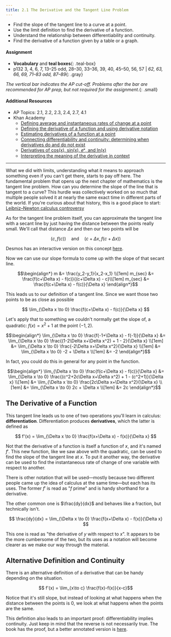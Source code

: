 ```yaml
---
title: 2.1 The Derivative and the Tangent Line Problem
---
```


- Find the slope of the tangent line to a curve at a point.
- Use the limit definition to find the derivative of a function.
- Understand the relationship between differentiability and continuity.
- Find the derivative of a function given by a table or a graph.

#### Assignment

- **Vocabulary** and **teal boxes**{: .teal-box}
- p132 3, 4, 6, 7, 13–25 odd, 28–30, 33–36, 39, 40, 45–50, 56, 57 \| *62, 63, 66, 69, 71–83 odd, 87–89*{: .gray}

*The vertical bar indicates the AP cut-off. Problems after the bar are recommended for AP prep, but not required for the assignment.*{: .small}

#### Additional Resources

- AP Topics: 2.1, 2.2, 2.3, 2.4, 2.7, 4.1
- Khan Academy
  - [Defining average and instantaneous rates of change at a point](https://www.khanacademy.org/math/ap-calculus-ab/ab-differentiation-1-new/ab-2-1/v/newton-leibniz-and-usain-bolt)
  - [Defining the derivative of a function and using derivative notation](https://www.khanacademy.org/math/ap-calculus-ab/ab-differentiation-1-new/ab-2-2/v/calculus-derivatives-1-new-hd-version)
  - [Estimating derivatives of a function at a point](https://www.khanacademy.org/math/ap-calculus-ab/ab-differentiation-1-new/ab-2-3/v/estimating-derivative-at-a-point)
  - [Connecting differentiability and continuity: determining when derivatives do and do not exist](https://www.khanacademy.org/math/ap-calculus-ab/ab-differentiation-1-new/ab-2-4/v/differentiability)
  - [Derivatives of cos(x), sin(x), 𝑒ˣ, and ln(x)](https://www.khanacademy.org/math/ap-calculus-ab/ab-differentiation-1-new/ab-2-7/v/derivatives-of-sinx-and-cosx)
  - [Interpreting the meaning of the derivative in context](https://www.khanacademy.org/math/ap-calculus-ab/ab-diff-contextual-applications-new/ab-4-1/v/interpreting-the-meaning-of-the-derivative-in-context)

---

What we did with limits, understanding what it means to approach something even if you can't get there, starts to pay off here. The fundamental problem that opens up the next chapter of mathematics is the tangent line problem. How can you determine the slope of the line that is tangent to a curve? This hurdle was collectively worked on so much that multiple people solved it at nearly the same exact time in different parts of the world. If you're curious about that history, this is a good place to start: [Leibniz–Newton calculus controversy](https://en.wikipedia.org/wiki/Leibniz%E2%80%93Newton_calculus_controversy)

As for the tangent line problem itself, you can approximate the tangent line with a secant line by just having the distance between the points really small. We'll call that distance $\Delta x$ and then our two points will be

$$ (c,f(c)) \quad\text{and}\quad (c+\Delta x, f(c+\Delta x))$$

Desmos has an interactive version on this concept [here](https://www.desmos.com/calculator/ndruflgw8x).

Now we can use our slope formula to come up with the slope of that secant line.

$$\begin{align*}
m       &= \frac{y_2-y_1}{x_2-x_1} \\[1em]
m_{sec} &= \frac{f(c+\Delta x) - f(c)}{(c+\Delta x) - c}\\[1em]
m_{sec} &= \frac{f(c+\Delta x) - f(c)}{\Delta x}
\end{align*}$$

This leads us to our definition of a tangent line. Since we want those two points to be as close as possible

$$ \lim_{\Delta x \to 0} \frac{f(c+\Delta x) - f(c)}{\Delta x} $$

Let's apply that to something we couldn't normally get the slope of, a quadratic: $f(x)=x^2+1$ at the point $(-1,2)$.

$$\begin{align*}
\lim_{\Delta x \to 0} \frac{f(-1+\Delta x) - f(-1)}{\Delta x} &=
    \lim_{\Delta x \to 0} \frac{(1-2\Delta x+\Delta x^2) + 1 - 2}{\Delta x} \\[1em]
&= \lim_{\Delta x \to 0} \frac{-2\Delta x+\Delta x^2}{\Delta x} \\[1em]
&= \lim_{\Delta x \to 0} -2 + \Delta x \\[1em]
&= -2
\end{align*}$$

In fact, you could do this in general for any point in the function.

$$\begin{align*}
\lim_{\Delta x \to 0} \frac{f(c+\Delta x) - f(c)}{\Delta x} &=
    \lim_{\Delta x \to 0} \frac{(c^2+2c\Delta x+\Delta x^2) + 1 - (c^2+1)}{\Delta x} \\[1em]
&= \lim_{\Delta x \to 0} \frac{2c\Delta x+\Delta x^2}{\Delta x} \\[1em]
&= \lim_{\Delta x \to 0} 2c + \Delta x \\[1em]
&= 2c
\end{align*}$$

## The Derivative of a Function

This tangent line leads us to one of two operations you'll learn in calculus: **differentiation**. Differentiation produces **derivatives**, which the latter is defined as

$$ f'(x) = \lim_{\Delta x \to 0} \frac{f(x+\Delta x) - f(x)}{\Delta x} $$

Not that the derivative of a function is itself a function of $x$, and it's named $f'$. This new function, like we saw above with the quadratic, can be used to find the slope of the tangent line at $x$. To put it another way, the derivative can be used to find the instantaneous rate of change of one variable with respect to another.

There is other notation that will be used—mostly because two different people came up the idea of calculus at the same time—but each has its uses. The former $f'$ is read as "$f$ prime" and is handy shorthand for a derivative.

The other common one is $\frac{dy}{dx}$ and behaves like a fraction, but technically isn't.

$$ \frac{dy}{dx} = \lim_{\Delta x \to 0} \frac{f(x+\Delta x) - f(x)}{\Delta x} $$

This one is read as "the derivative of $y$ with respect to $x$". It appears to be the more cumbersome of the two, but its uses as a notation will become clearer as we make our way through the material.

## Alternative Definition and Continuity

There is an alternative definition of a derivative that can be handy depending on the situation.

$$ f'(x) = \lim_{x\to c} \frac{f(x)-f(x)}{x-c}$$

Notice that it's still slope, but instead of looking at what happens when the distance between the points is 0, we look at what happens when the points are the same.

This definition also leads to an important proof: differentiability implies continuity. Just keep in mind that the reverse is not necessarily true. The book has the proof, but a better annotated version is [here](https://ocw.mit.edu/courses/18-01sc-single-variable-calculus-fall-2010/80d39e825d96c3c4930171cb8c6e96fb_MIT18_01SCF10_Ses5e.pdf).
